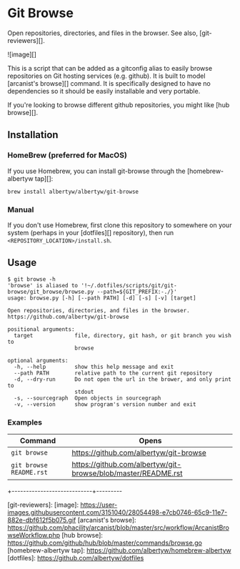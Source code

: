 Git Browse
==========

Open repositories, directories, and files in the browser. See also,
[git-reviewers][].

![image][]

This is a script that can be added as a gitconfig alias to easily browse
repositories on Git hosting services (e.g. github). It is built to model
[arcanist's browse][] command. It is specifically designed to have no
dependencies so it should be easily installable and very portable.

If you're looking to browse different github repositories, you might
like [hub browse][].

Installation
------------

### HomeBrew (preferred for MacOS)

If you use Homebrew, you can install git-browse through the
[homebrew-albertyw tap][]:

    brew install albertyw/albertyw/git-browse

### Manual

If you don't use Homebrew, first clone this repository to somewhere on
your system (perhaps in your [dotfiles][] repository), then run
`<REPOSITORY_LOCATION>/install.sh`.

Usage
-----

    $ git browse -h
    'browse' is aliased to '!~/.dotfiles/scripts/git/git-browse/git_browse/browse.py --path=${GIT_PREFIX:-./}'
    usage: browse.py [-h] [--path PATH] [-d] [-s] [-v] [target]

    Open repositories, directories, and files in the browser.
    https://github.com/albertyw/git-browse

    positional arguments:
      target             file, directory, git hash, or git branch you wish to
                         browse

    optional arguments:
      -h, --help         show this help message and exit
      --path PATH        relative path to the current git repository
      -d, --dry-run      Do not open the url in the brower, and only print to
                         stdout
      -s, --sourcegraph  Open objects in sourcegraph
      -v, --version      show program's version number and exit

### Examples

| Command                 | Opens                                                           |
|-------------------------|-----------------------------------------------------------------|
| `git browse`            | <https://github.com/albertyw/git-browse>                        |
| `git browse README.rst` | <https://github.com/albertyw/git-browse/blob/master/README.rst> |

+----------------------------+---------

  [git-reviewers]:
  [image]: https://user-images.githubusercontent.com/3151040/28054498-e7cb0746-65c9-11e7-882e-dbf612f5b075.gif
  [arcanist's browse]: https://github.com/phacility/arcanist/blob/master/src/workflow/ArcanistBrowseWorkflow.php
  [hub browse]: https://github.com/github/hub/blob/master/commands/browse.go
  [homebrew-albertyw tap]: https://github.com/albertyw/homebrew-albertyw
  [dotfiles]: https://github.com/albertyw/dotfiles

